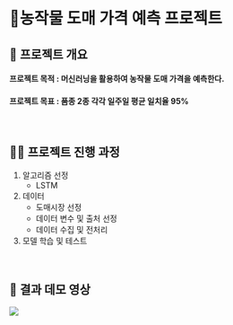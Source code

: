 # 🌿농작물 도매 가격 예측 프로젝트

## 🌱 프로젝트 개요
#### 프로젝트 목적 : 머신러닝을 활용하여 농작물 도매 가격을 예측한다.
#### 프로젝트 목표 : 품종 2종 각각 일주일 평균 일치율 95%

<br/>

## 👩‍💻 프로젝트 진행 과정
1. 알고리즘 선정
   - LSTM
2. 데이터
   - 도매시장 선정
   - 데이터 변수 및 출처 선정
   - 데이터 수집 및 전처리
3. 모델 학습 및 테스트

<br/>

## 🎥 결과 데모 영상
<a href="https://www.youtube.com/watch?v=xsTpD_Od7ic" target="_blank">
    <img src="https://img.shields.io/badge/ -FF0000?style=social&logo=youtube"/>
</a>
